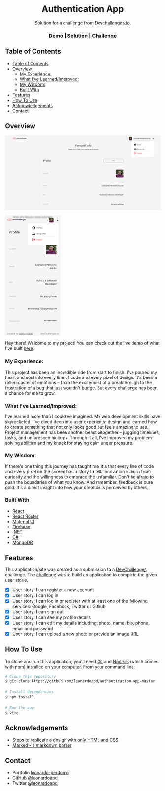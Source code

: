<!-- Please update value in the {}  -->

<h1 align="center">Authentication App</h1>

<div align="center">
   Solution for a challenge from  <a href="http://devchallenges.io" target="_blank">Devchallenges.io</a>.
</div>

<div align="center">
  <h3>
    <a href="https://auth-dev.netlify.app/">
      Demo
    </a>
    <span> | </span>
    <a href="https://github.com/leonardoapd/authentication-app-master">
      Solution
    </a>
    <span> | </span>
    <a href="https://devchallenges.io/challenges/N1fvBjQfhlkctmwj1tnw">
      Challenge
    </a>
  </h3>
</div>

<!-- TABLE OF CONTENTS -->

## Table of Contents

- [Table of Contents](#table-of-contents)
- [Overview](#overview)
  - [My Experience:](#my-experience)
  - [What I've Learned/Improved:](#what-ive-learnedimproved)
  - [My Wisdom:](#my-wisdom)
  - [Built With](#built-with)
- [Features](#features)
- [How To Use](#how-to-use)
- [Acknowledgements](#acknowledgements)
- [Contact](#contact)

<!-- OVERVIEW -->

## Overview

![screenshot](./auth-app-desktop.png)

<img src='./auth-dev-mobile.png' alt='mobile screenshot' width='180px' />
 
Hey there! Welcome to my project! You can check out the live demo of what I've built [here](https://auth-dev.netlify.app/).

### My Experience:
 This project has been an incredible ride from start to finish. I've poured my heart and soul into every line of code and every pixel of design. It's been a rollercoaster of emotions – from the excitement of a breakthrough to the frustration of a bug that just wouldn't budge. But every challenge has been a chance for me to grow.

### What I've Learned/Improved:
 I've learned more than I could've imagined. My web development skills have skyrocketed. I've dived deep into user experience design and learned how to create something that not only looks good but feels amazing to use. Project management has been another beast altogether – juggling timelines, tasks, and unforeseen hiccups. Through it all, I've improved my problem-solving abilities and my knack for staying calm under pressure.

### My Wisdom:

If there's one thing this journey has taught me, it's that every line of code and every pixel on the screen has a story to tell. Innovation is born from curiosity and the willingness to embrace the unfamiliar. Don't be afraid to push the boundaries of what you know. And remember, feedback is pure gold. It's a direct insight into how your creation is perceived by others.

### Built With

<!-- This section should list any major frameworks that you built your project using. Here are a few examples.-->

- [React](https://reactjs.org/)
- [React Router](https://reactrouter.com/)
- [Material UI](https://material-ui.com/)
- [Firebase](https://firebase.google.com/)
- [.NET](https://dotnet.microsoft.com/)
- [C#](https://docs.microsoft.com/en-us/dotnet/csharp/)
- [MongoDB](https://www.mongodb.com/)

## Features

<!-- List the features of your application or follow the template. Don't share the figma file here :) -->

This application/site was created as a submission to a [DevChallenges](https://devchallenges.io/challenges) challenge. The [challenge](https://devchallenges.io/challenges/N1fvBjQfhlkctmwj1tnw) was to build an application to complete the given user storie.

- [x] User story: I can register a new account
- [x] User story: I can log in
- [x] User story: I can log in or register with at least one of the following services: Google, Facebook, Twitter or Github
- [x] User story: I can sign out
- [x] User story: I can see my profile details
- [x] User story: I can edit my details including: photo, name, bio, phone, email and password
- [x] User story: I can upload a new photo or provide an image URL

## How To Use

<!-- Example: -->

To clone and run this application, you'll need [Git](https://git-scm.com) and [Node.js](https://nodejs.org/en/download/) (which comes with [npm](http://npmjs.com)) installed on your computer. From your command line:

```bash
# Clone this repository
$ git clone https://github.com/leonardoapd/authentication-app-master

# Install dependencies
$ npm install

# Run the app
$ vite
```

## Acknowledgements

<!-- This section should list any articles or add-ons/plugins that helps you to complete the project. This is optional but it will help you in the future. For example -->

- [Steps to replicate a design with only HTML and CSS](https://devchallenges-blogs.web.app/how-to-replicate-design/)
- [Marked - a markdown parser](https://github.com/chjj/marked)

## Contact

- Portfolio [leonardo-perdomo](https://leonardo-perdomo.netlify.app/)
- GitHub [@leonardoapd](https://github.com/leonardoapd)
- Twitter [@leonardoapd](https://twitter.com/leonardoapd)
